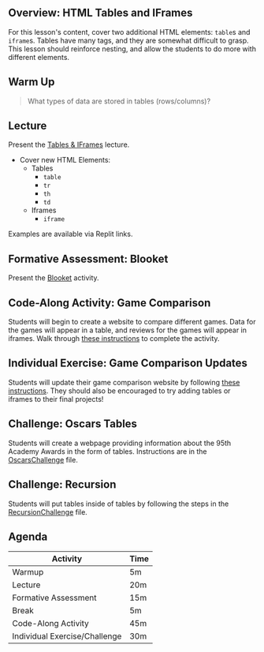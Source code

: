 ## Overview: HTML Tables and IFrames
For this lesson's content, cover two additional HTML elements: `table`s and `iframe`s. Tables have many tags, and they are somewhat difficult to grasp. This lesson should reinforce nesting, and allow the students to do more with different elements.

## Warm Up
> What types of data are stored in tables (rows/columns)?

## Lecture
Present the [Tables & IFrames](TablesAndIFrames.pptx) lecture.

- Cover new HTML Elements:
    - Tables
        - `table`
        - `tr`
        - `th`
        - `td`
    - Iframes
        - `iframe`

Examples are available via Replit links.

## Formative Assessment: Blooket
Present the [Blooket](https://dashboard.blooket.com/set/66c4d317346cedfba9c14074) activity.

## Code-Along Activity: Game Comparison
Students will begin to create a website to compare different games. Data for the games will appear in a table, and reviews for the games will appear in iframes. Walk through [these instructions](GameComparisonCodeAlong.md) to complete the activity.

## Individual Exercise: Game Comparison Updates
Students will update their game comparison website by following [these instructions](GameComparisonIndividual.md). They should also be encouraged to try adding tables or iframes to their final projects!

## Challenge: Oscars Tables
Students will create a webpage providing information about the 95th Academy Awards in the form of tables. Instructions are in the [OscarsChallenge](OscarsChallenge.md) file.

## Challenge: Recursion
Students will put tables inside of tables by following the steps in the [RecursionChallenge](RecursionChallenge.md) file.

## Agenda

| Activity | Time |
|-|-|
| Warmup | 5m |
| Lecture  | 20m |
| Formative Assessment | 15m |
| Break | 5m |
| Code-Along Activity | 45m |
| Individual Exercise/Challenge | 30m |
